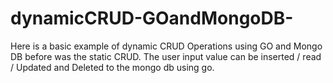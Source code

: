# dynamicCRUD-GOandMongoDB-
Here is a basic example of dynamic CRUD Operations using GO and Mongo DB before was the static CRUD.
The user input value can be inserted / read / Updated and Deleted to the mongo db using go.
